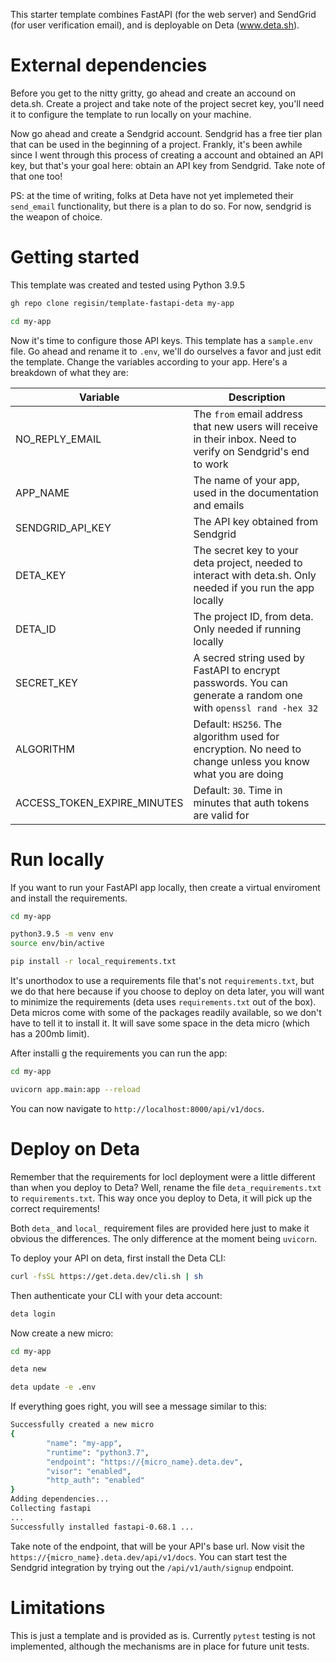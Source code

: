 This starter template combines FastAPI (for the web server) and SendGrid (for user verification email), and is deployable on Deta (www.deta.sh).

# External dependencies

Before you get to the nitty gritty, go ahead and create an accound on deta.sh.
Create a project and take note of the project secret key, you'll need it to configure the template to run locally on your machine.

Now go ahead and create a Sendgrid account. Sendgrid has a free tier plan that can be used in the beginning of a project. Frankly, it's been awhile since I went through this process of creating a account and obtained an API key, but that's your goal here: obtain an API key from Sendgrid. Take note of that one too!

PS: at the time of writing, folks at Deta have not yet implemeted their `send_email` functionality, but there is a plan to do so. For now, sendgrid is the weapon of choice.

# Getting started

This template was created and tested using Python 3.9.5

```bash
gh repo clone regisin/template-fastapi-deta my-app

cd my-app
```

Now it's time to configure those API keys. This template has a `sample.env` file. Go ahead and rename it to `.env`, we'll do ourselves a favor and just edit the template. Change the variables according to your app. Here's a breakdown of what they are:

| Variable    | Description |
| ----------- | ----------- |
| NO_REPLY_EMAIL      | The `from` email address that new users will receive in their inbox. Need to verify on Sendgrid's end to work   |
| APP_NAME            | The name of your app, used in the documentation and emails                                                      |
| SENDGRID_API_KEY    | The API key obtained from Sendgrid                                                                              |
| DETA_KEY            | The secret key to your deta project, needed to interact with deta.sh. Only needed if you run the app locally    |
| DETA_ID             | The project ID, from deta. Only needed if running locally                                                       |
| SECRET_KEY          | A secred string used by FastAPI to encrypt passwords. You can generate a random one with `openssl rand -hex 32` |
| ALGORITHM           | Default: `HS256`. The algorithm used for encryption. No need to change unless you know what you are doing       |
| ACCESS_TOKEN_EXPIRE_MINUTES | Default: `30`. Time in minutes that auth tokens are valid for                                           |

# Run locally

If you want to run your FastAPI app locally, then create a virtual enviroment and install the requirements.

```bash
cd my-app

python3.9.5 -m venv env
source env/bin/active

pip install -r local_requirements.txt
```

It's unorthodox to use a requirements file that's not `requirements.txt`, but we do that here because if you choose to deploy on deta later, you will want to minimize the requirements (deta uses `requirements.txt` out of the box). Deta micros come with some of the packages readily available, so we don't have to tell it to install it. It will save some space in the deta micro (which has a 200mb limit).

After installi g the requirements you can run the app:

```bash
cd my-app

uvicorn app.main:app --reload
```

You can now navigate to `http://localhost:8000/api/v1/docs`.

# Deploy on Deta

Remember that the requirements for locl deployment were a little different than when you deploy to Deta? Well, rename the file `deta_requirements.txt` to `requirements.txt`. This way once you deploy to Deta, it will pick up the correct requirements!

Both `deta_` and `local_` requirement files are provided here just to make it obvious the differences. The only difference at the moment being `uvicorn`.

To deploy your API on deta, first install the Deta CLI:
```bash
curl -fsSL https://get.deta.dev/cli.sh | sh
```

Then authenticate your CLI with your deta account:

```bash
deta login
```

Now create a new micro:

```bash
cd my-app

deta new

deta update -e .env
```

If everything goes right, you will see a message similar to this:

```bash
Successfully created a new micro
{
        "name": "my-app",
        "runtime": "python3.7",
        "endpoint": "https://{micro_name}.deta.dev",
        "visor": "enabled",
        "http_auth": "enabled"
}
Adding dependencies...
Collecting fastapi
...
Successfully installed fastapi-0.68.1 ...
```

Take note of the endpoint, that will be your API's base url. Now visit the `https://{micro_name}.deta.dev/api/v1/docs`. You can start test the Sendgrid integration by trying out the `/api/v1/auth/signup` endpoint.

# Limitations

This is just a template and is provided as is. Currently `pytest` testing is not implemented, although the mechanisms are in place for future unit tests.